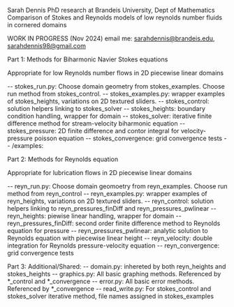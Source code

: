 Sarah Dennis
PhD research at Brandeis University, Dept of Mathematics
Comparison of Stokes and Reynolds models of low reynolds number fluids in cornered domains

WORK IN PROGRESS (Nov 2024) 
email me: sarahdennis@brandeis.edu, sarahdennis98@gmail.com

Part 1:
Methods for Biharmonic Navier Stokes equations

Appropriate for low Reynolds number flows in 2D piecewise linear domains

-- stokes_run.py: Choose domain geometry from stokes_examples. Choose run method from stokes_control. 
-- stokes_examples.py: wrapper examples of stokes_heights, variations on 2D textured sliders. 
-- stokes_control: solution helpers linking to stokes_solver
-- stokes_heights: boundary condition handling, wrapper for domain
-- stokes_solver: iterative finite difference method for stream-velocity biharmonic equation
-- stokes_pressure: 2D finite difference and contor integral for velocity-pressure poisson equation
-- stokes_convergence: grid convergence tests
-- /examples:  

Part 2:
Methods for Reynolds equation

Appropriate for lubrication flows in 2D piecewise linear domains

-- reyn_run.py: Choose domain geomoetry from reyn_examples. Choose run method from reyn_control
-- reyn_examples.py: wrapper examples of reyn_heights, variations on 2D textured sliders.
-- reyn_control: solution helpers linking to reyn_pressures_finDiff and reyn_pressures_pwlinear
-- reyn_heights: piewise linear handling, wrapper for domain
-- reyn_pressures_finDiff: second order finite difference method to Reynolds equation for pressure
-- reyn_pressures_pwlinear: analytic solution to Reynolds equation with piecewise linear height
-- reyn_velocity: double integration for Reynolds pressure-velocity equation
-- reyn_convergence: grid convergence tests

Part 3: 
Additional/Shared:
-- domain.py: inhereted by both reyn_heights and stokes_heights
-- graphics.py: All basic graphing methods. Referenced by *_control and *_convergence
-- error.py: All basic error methods. Referenced by *_convergence
-- read_write.py: For stokes_control and stokes_solver iterative method, file names assigned in stokes_examples
